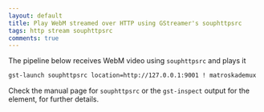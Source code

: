 ```yaml
---
layout: default
title: Play WebM streamed over HTTP using GStreamer's souphttpsrc
tags: http stream souphttpsrc
comments: true
---
```


The pipeline below receives WebM video using `souphttpsrc` and plays it

```bash
gst-launch souphttpsrc location=http://127.0.0.1:9001 ! matroskademux ! vp8dec ! ffmpegcolorspace ! ximagesink
```

Check the manual page for `souphttpsrc` or the `gst-inspect` output for the element, for further details.
